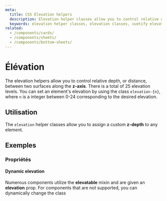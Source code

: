 ```yaml
---
meta:
  title: CSS Elevation helpers
  description: Elevation helper classes allow you to control relative depth, or distance, between two surfaces along the z-axis.
  keywords: elevation helper classes, elevation classes, vuetify elevation
related:
  - /components/cards/
  - /components/sheets/
  - /components/bottom-sheets/
---
```


# Élévation

The elevation helpers allow you to control relative depth, or distance, between two surfaces along the **z-axis**. There is a total of 25 elevation levels. You can set an element's elevation by using the class `elevation-{n}`, where `n` is a integer between 0-24 corresponding to the desired elevation.

<entry-ad />

## Utilisation

The `elevation` helper classes allow you to assign a custom **z-depth** to any element.

<example file="elevation/usage" />

## Exemples

### Propriétés

#### Dynamic elevation

Numerous components utilize the **elevatable** mixin and are given an **elevation** prop. For components that are not supported, you can dynamically change the class

<example file="elevation/prop-dynamic" />

<backmatter />
